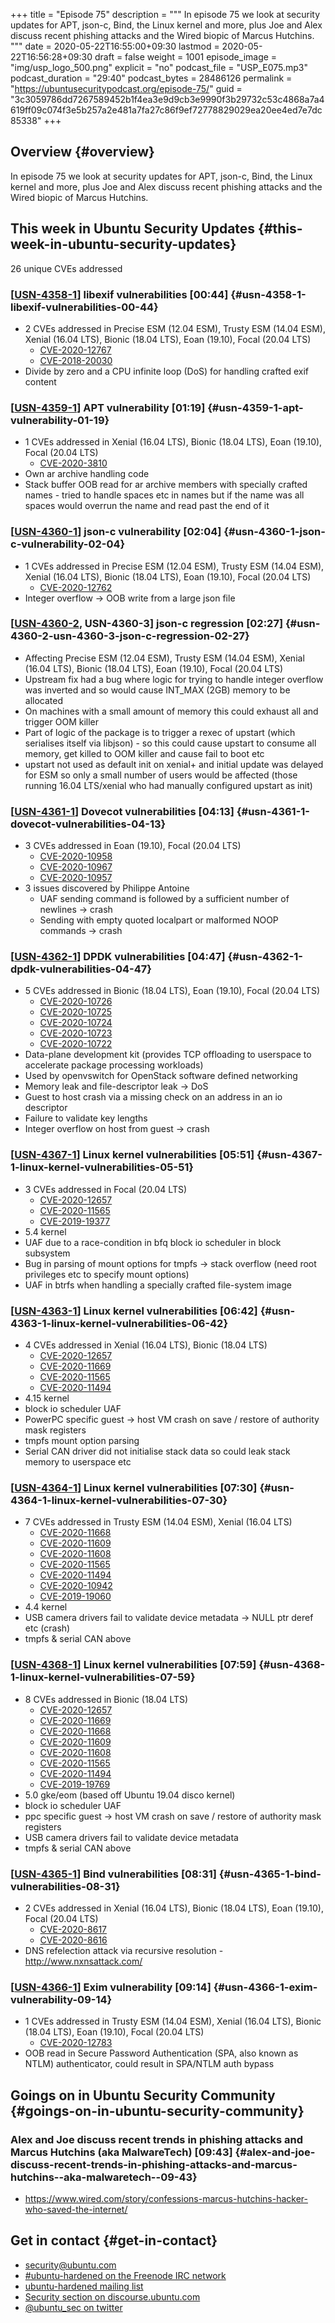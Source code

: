+++
title = "Episode 75"
description = """
  In episode 75 we look at security updates for APT, json-c, Bind, the Linux
  kernel and more, plus Joe and Alex discuss recent phishing attacks and the
  Wired biopic of Marcus Hutchins.
  """
date = 2020-05-22T16:55:00+09:30
lastmod = 2020-05-22T16:56:28+09:30
draft = false
weight = 1001
episode_image = "img/usp_logo_500.png"
explicit = "no"
podcast_file = "USP_E075.mp3"
podcast_duration = "29:40"
podcast_bytes = 28486126
permalink = "https://ubuntusecuritypodcast.org/episode-75/"
guid = "3c3059786dd7267589452b1f4ea3e9d9cb3e9990f3b29732c53c4868a7a4619ff09c074f3e5b257a2e481a7fa27c86f9ef72778829029ea20ee4ed7e7dc85338"
+++

## Overview {#overview}

In episode 75 we look at security updates for APT, json-c, Bind, the Linux
kernel and more, plus Joe and Alex discuss recent phishing attacks and the
Wired biopic of Marcus Hutchins.


## This week in Ubuntu Security Updates {#this-week-in-ubuntu-security-updates}

26 unique CVEs addressed


### [[USN-4358-1](https://usn.ubuntu.com/4358-1/)] libexif vulnerabilities [00:44] {#usn-4358-1-libexif-vulnerabilities-00-44}

-   2 CVEs addressed in Precise ESM (12.04 ESM), Trusty ESM (14.04 ESM), Xenial (16.04 LTS), Bionic (18.04 LTS), Eoan (19.10), Focal (20.04 LTS)
    -   [CVE-2020-12767](https://people.canonical.com/~ubuntu-security/cve/CVE-2020-12767)
    -   [CVE-2018-20030](https://people.canonical.com/~ubuntu-security/cve/CVE-2018-20030)
-   Divide by zero and a CPU infinite loop (DoS) for handling crafted exif
    content


### [[USN-4359-1](https://usn.ubuntu.com/4359-1/)] APT vulnerability [01:19] {#usn-4359-1-apt-vulnerability-01-19}

-   1 CVEs addressed in Xenial (16.04 LTS), Bionic (18.04 LTS), Eoan (19.10), Focal (20.04 LTS)
    -   [CVE-2020-3810](https://people.canonical.com/~ubuntu-security/cve/CVE-2020-3810)
-   Own ar archive handling code
-   Stack buffer OOB read for ar archive members with specially crafted
    names - tried to handle spaces etc in names but if the name was all
    spaces would overrun the name and read past the end of it


### [[USN-4360-1](https://usn.ubuntu.com/4360-1/)] json-c vulnerability [02:04] {#usn-4360-1-json-c-vulnerability-02-04}

-   1 CVEs addressed in Precise ESM (12.04 ESM), Trusty ESM (14.04 ESM), Xenial (16.04 LTS), Bionic (18.04 LTS), Eoan (19.10), Focal (20.04 LTS)
    -   [CVE-2020-12762](https://people.canonical.com/~ubuntu-security/cve/CVE-2020-12762)
-   Integer overflow -> OOB write from a large json file


### [[USN-4360-2](https://usn.ubuntu.com/4360-2/), USN-4360-3] json-c regression [02:27] {#usn-4360-2-usn-4360-3-json-c-regression-02-27}

-   Affecting Precise ESM (12.04 ESM), Trusty ESM (14.04 ESM), Xenial (16.04 LTS), Bionic (18.04 LTS), Eoan (19.10), Focal (20.04 LTS)
-   Upstream fix had a bug where logic for trying to handle integer overflow
    was inverted and so would cause INT\_MAX (2GB) memory to be allocated
-   On machines with a small amount of memory this could exhaust all and
    trigger OOM killer
-   Part of logic of the package is to trigger a rexec of upstart (which
    serialises itself via libjson) - so this could cause upstart to consume
    all memory, get killed to OOM killer and cause fail to boot etc
-   upstart not used as default init on xenial+ and initial update was
    delayed for ESM so only a small number of users would be affected (those
    running 16.04 LTS/xenial who had manually configured upstart as init)


### [[USN-4361-1](https://usn.ubuntu.com/4361-1/)] Dovecot vulnerabilities [04:13] {#usn-4361-1-dovecot-vulnerabilities-04-13}

-   3 CVEs addressed in Eoan (19.10), Focal (20.04 LTS)
    -   [CVE-2020-10958](https://people.canonical.com/~ubuntu-security/cve/CVE-2020-10958)
    -   [CVE-2020-10967](https://people.canonical.com/~ubuntu-security/cve/CVE-2020-10967)
    -   [CVE-2020-10957](https://people.canonical.com/~ubuntu-security/cve/CVE-2020-10957)
-   3 issues discovered by Philippe Antoine
    -   UAF sending command is followed by a sufficient number of newlines -> crash
    -   Sending with empty quoted localpart or malformed NOOP commands -> crash


### [[USN-4362-1](https://usn.ubuntu.com/4362-1/)] DPDK vulnerabilities [04:47] {#usn-4362-1-dpdk-vulnerabilities-04-47}

-   5 CVEs addressed in Bionic (18.04 LTS), Eoan (19.10), Focal (20.04 LTS)
    -   [CVE-2020-10726](https://people.canonical.com/~ubuntu-security/cve/CVE-2020-10726)
    -   [CVE-2020-10725](https://people.canonical.com/~ubuntu-security/cve/CVE-2020-10725)
    -   [CVE-2020-10724](https://people.canonical.com/~ubuntu-security/cve/CVE-2020-10724)
    -   [CVE-2020-10723](https://people.canonical.com/~ubuntu-security/cve/CVE-2020-10723)
    -   [CVE-2020-10722](https://people.canonical.com/~ubuntu-security/cve/CVE-2020-10722)
-   Data-plane development kit (provides TCP offloading to userspace to
    accelerate package processing workloads)
-   Used by openvswitch for OpenStack software defined networking
-   Memory leak and file-descriptor leak -> DoS
-   Guest to host crash via a missing check on an address in an io descriptor
-   Failure to validate key lengths
-   Integer overflow on host from guest -> crash


### [[USN-4367-1](https://usn.ubuntu.com/4367-1/)] Linux kernel vulnerabilities [05:51] {#usn-4367-1-linux-kernel-vulnerabilities-05-51}

-   3 CVEs addressed in Focal (20.04 LTS)
    -   [CVE-2020-12657](https://people.canonical.com/~ubuntu-security/cve/CVE-2020-12657)
    -   [CVE-2020-11565](https://people.canonical.com/~ubuntu-security/cve/CVE-2020-11565)
    -   [CVE-2019-19377](https://people.canonical.com/~ubuntu-security/cve/CVE-2019-19377)
-   5.4 kernel
-   UAF due to a race-condition in bfq block io scheduler in block subsystem
-   Bug in parsing of mount options for tmpfs -> stack overflow (need root
    privileges etc to specify mount options)
-   UAF in btrfs when handling a specially crafted file-system image


### [[USN-4363-1](https://usn.ubuntu.com/4363-1/)] Linux kernel vulnerabilities [06:42] {#usn-4363-1-linux-kernel-vulnerabilities-06-42}

-   4 CVEs addressed in Xenial (16.04 LTS), Bionic (18.04 LTS)
    -   [CVE-2020-12657](https://people.canonical.com/~ubuntu-security/cve/CVE-2020-12657)
    -   [CVE-2020-11669](https://people.canonical.com/~ubuntu-security/cve/CVE-2020-11669)
    -   [CVE-2020-11565](https://people.canonical.com/~ubuntu-security/cve/CVE-2020-11565)
    -   [CVE-2020-11494](https://people.canonical.com/~ubuntu-security/cve/CVE-2020-11494)
-   4.15 kernel
-   block io scheduler UAF
-   PowerPC specific guest -> host VM crash on save / restore of authority
    mask registers
-   tmpfs mount option parsing
-   Serial CAN driver did not initialise stack data so could leak stack
    memory to userspace etc


### [[USN-4364-1](https://usn.ubuntu.com/4364-1/)] Linux kernel vulnerabilities [07:30] {#usn-4364-1-linux-kernel-vulnerabilities-07-30}

-   7 CVEs addressed in Trusty ESM (14.04 ESM), Xenial (16.04 LTS)
    -   [CVE-2020-11668](https://people.canonical.com/~ubuntu-security/cve/CVE-2020-11668)
    -   [CVE-2020-11609](https://people.canonical.com/~ubuntu-security/cve/CVE-2020-11609)
    -   [CVE-2020-11608](https://people.canonical.com/~ubuntu-security/cve/CVE-2020-11608)
    -   [CVE-2020-11565](https://people.canonical.com/~ubuntu-security/cve/CVE-2020-11565)
    -   [CVE-2020-11494](https://people.canonical.com/~ubuntu-security/cve/CVE-2020-11494)
    -   [CVE-2020-10942](https://people.canonical.com/~ubuntu-security/cve/CVE-2020-10942)
    -   [CVE-2019-19060](https://people.canonical.com/~ubuntu-security/cve/CVE-2019-19060)
-   4.4 kernel
-   USB camera drivers fail to validate device metadata -> NULL ptr deref etc (crash)
-   tmpfs & serial CAN above


### [[USN-4368-1](https://usn.ubuntu.com/4368-1/)] Linux kernel vulnerabilities [07:59] {#usn-4368-1-linux-kernel-vulnerabilities-07-59}

-   8 CVEs addressed in Bionic (18.04 LTS)
    -   [CVE-2020-12657](https://people.canonical.com/~ubuntu-security/cve/CVE-2020-12657)
    -   [CVE-2020-11669](https://people.canonical.com/~ubuntu-security/cve/CVE-2020-11669)
    -   [CVE-2020-11668](https://people.canonical.com/~ubuntu-security/cve/CVE-2020-11668)
    -   [CVE-2020-11609](https://people.canonical.com/~ubuntu-security/cve/CVE-2020-11609)
    -   [CVE-2020-11608](https://people.canonical.com/~ubuntu-security/cve/CVE-2020-11608)
    -   [CVE-2020-11565](https://people.canonical.com/~ubuntu-security/cve/CVE-2020-11565)
    -   [CVE-2020-11494](https://people.canonical.com/~ubuntu-security/cve/CVE-2020-11494)
    -   [CVE-2019-19769](https://people.canonical.com/~ubuntu-security/cve/CVE-2019-19769)
-   5.0 gke/eom (based off Ubuntu 19.04 disco kernel)
-   block io scheduler UAF
-   ppc specific guest -> host VM crash on save / restore of authority mask
    registers
-   USB camera drivers fail to validate device metadata
-   tmpfs & serial CAN above


### [[USN-4365-1](https://usn.ubuntu.com/4365-1/)] Bind vulnerabilities [08:31] {#usn-4365-1-bind-vulnerabilities-08-31}

-   2 CVEs addressed in Xenial (16.04 LTS), Bionic (18.04 LTS), Eoan (19.10), Focal (20.04 LTS)
    -   [CVE-2020-8617](https://people.canonical.com/~ubuntu-security/cve/CVE-2020-8617)
    -   [CVE-2020-8616](https://people.canonical.com/~ubuntu-security/cve/CVE-2020-8616)
-   DNS refelection attack via recursive resolution -
    <http://www.nxnsattack.com/>


### [[USN-4366-1](https://usn.ubuntu.com/4366-1/)] Exim vulnerability [09:14] {#usn-4366-1-exim-vulnerability-09-14}

-   1 CVEs addressed in Trusty ESM (14.04 ESM), Xenial (16.04 LTS), Bionic (18.04 LTS), Eoan (19.10), Focal (20.04 LTS)
    -   [CVE-2020-12783](https://people.canonical.com/~ubuntu-security/cve/CVE-2020-12783)
-   OOB read in Secure Password Authentication (SPA, also known as NTLM)
    authenticator, could result in SPA/NTLM auth bypass


## Goings on in Ubuntu Security Community {#goings-on-in-ubuntu-security-community}


### Alex and Joe discuss recent trends in phishing attacks and Marcus Hutchins (aka MalwareTech) [09:43] {#alex-and-joe-discuss-recent-trends-in-phishing-attacks-and-marcus-hutchins--aka-malwaretech--09-43}

-   <https://www.wired.com/story/confessions-marcus-hutchins-hacker-who-saved-the-internet/>


## Get in contact {#get-in-contact}

-   [security@ubuntu.com](mailto:security@ubuntu.com)
-   [#ubuntu-hardened on the Freenode IRC network](http://webchat.freenode.net/#ubuntu-hardened)
-   [ubuntu-hardened mailing list](https://lists.ubuntu.com/mailman/listinfo/ubuntu-hardened)
-   [Security section on discourse.ubuntu.com](https://discourse.ubuntu.com/c/security)
-   [@ubuntu\_sec on twitter](https://twitter.com/ubuntu%5Fsec)
